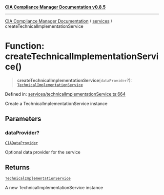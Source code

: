 [**CIA Compliance Manager Documentation v0.8.5**](../../README.md)

***

[CIA Compliance Manager Documentation](../../modules.md) / [services](../README.md) / createTechnicalImplementationService

# Function: createTechnicalImplementationService()

> **createTechnicalImplementationService**(`dataProvider`?): [`TechnicalImplementationService`](../../typedoc-entry/classes/TechnicalImplementationService.md)

Defined in: [services/technicalImplementationService.ts:664](https://github.com/Hack23/cia-compliance-manager/blob/b7c3bc9644fb5b9d82b5b184ba290206da25104b/src/services/technicalImplementationService.ts#L664)

Create a TechnicalImplementationService instance

## Parameters

### dataProvider?

[`CIADataProvider`](../../types/interfaces/CIADataProvider.md)

Optional data provider for the service

## Returns

[`TechnicalImplementationService`](../../typedoc-entry/classes/TechnicalImplementationService.md)

A new TechnicalImplementationService instance
